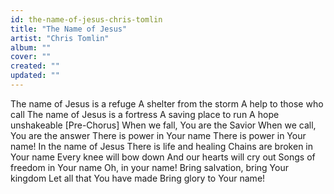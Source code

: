 ```yaml
---
id: the-name-of-jesus-chris-tomlin
title: "The Name of Jesus"
artist: "Chris Tomlin"
album: ""
cover: ""
created: ""
updated: ""
---
```


The name of Jesus is a refuge
A shelter from the storm
A help to those who call
The name of Jesus is a fortress
A saving place to run
A hope unshakeable
[Pre-Chorus]
When we fall, You are the Savior
When we call, You are the answer
There is power in Your name
There is power in Your name!
In the name of Jesus
There is life and healing
Chains are broken in Your name
Every knee will bow down
And our hearts will cry out
Songs of freedom in Your name
Oh, in your name!
Bring salvation, bring Your kingdom
Let all that You have made
Bring glory to Your name!